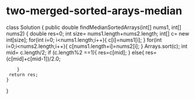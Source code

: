 # two-merged-sorted-arays-median

class Solution {
    public double findMedianSortedArrays(int[] nums1, int[] nums2) {
        double res=0;
        int size= nums1.length+nums2.length;
        int[] c= new int[size];
        for(int i=0; i<nums1.length;i++){
            c[i]=nums1[i];
        }
        for(int i=0;i<nums2.length;i++){
            c[nums1.length+i]=nums2[i];
        }
        Arrays.sort(c);
        int mid= c.length/2;
        if (c.length%2 ==1){
            res=c[mid];
        }
        else{
            res= (c[mid]+c[mid-1])/2.0;
        
        }
     return res;   
    }
}
